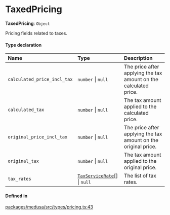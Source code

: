 # TaxedPricing

 **TaxedPricing**: `Object`

Pricing fields related to taxes.

#### Type declaration

| Name | Type | Description |
| :------ | :------ | :------ |
| `calculated_price_incl_tax` | `number` \| ``null`` | The price after applying the tax amount on the calculated price. |
| `calculated_tax` | `number` \| ``null`` | The tax amount applied to the calculated price. |
| `original_price_incl_tax` | `number` \| ``null`` | The price after applying the tax amount on the original price. |
| `original_tax` | `number` \| ``null`` | The tax amount applied to the original price. |
| `tax_rates` | [`TaxServiceRate`](TaxServiceRate.md)[] \| ``null`` | The list of tax rates. |

#### Defined in

[packages/medusa/src/types/pricing.ts:43](https://github.com/medusajs/medusa/blob/3d9f5ae63/packages/medusa/src/types/pricing.ts#L43)
